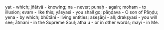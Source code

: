 yat - which; jñātvā - knowing; na - never; punaḥ - again; moham - to illusion; evam - like this; yāsyasi - you shall go; pāṇḍava - O son of Pāṇḍu; yena - by which; bhūtāni - living entities; aśeṣāṇi - all; drakṣyasi - you will see; ātmani - in the Supreme Soul; atha u - or in other words; mayi - in Me.